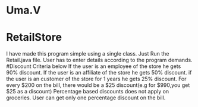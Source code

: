 # Uma.V
# RetailStore
I have made this program simple using a single class.
Just Run the Retail.java file.
User has to enter details according to the program demands.
#Discount Criteria below 
If the user is an employee of the store he gets 90% discount.
If the user is an affiliate of the store he gets 50% discount.
if the user is an customer of the store for 1 years he gets 25% discount.
For every $200 on the bill, there would be a $25 discount(e.g for $990,you get $25 as a discount)
Percentage based discounts does not apply on groceries.
User can get only one percentage discount on the bill.
